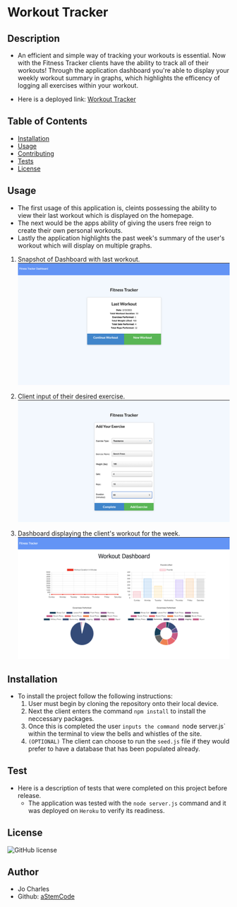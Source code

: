 # Workout Tracker

## Description
- An efficient and simple way of tracking your workouts is essential. Now with the Fitness Tracker clients have the ability to track all of their workouts! Through the application dashboard you're able to display your weekly workout summary in graphs, which highlights the efficency of logging all exercises within your workout.

- Here is a deployed link: [Workout Tracker](shrouded-beyond-51683.herokuapp.com/)

## Table of Contents
* [Installation](#installation)
* [Usage](#usage)
* [Contributing](#contributors)
* [Tests](#tests)
* [License](#badges)

## Usage
- The first usage of this application is, cleints possessing the ability to view their last workout which is displayed on the homepage. 
- The next would be the apps ability of giving the users free reign to create their own personal workouts. 
- Lastly the application highlights the past week's summary of the user's workout which will display on multiple graphs.

1. Snapshot of Dashboard with last workout.
![Dashboard](public/assets/Dashboard.png)

2. Client input of their desired exercise.
![Fitness](public/assets/Fitness.png)

3. Dashboard displaying the client's workout for the week.
![Fitness](public/assets/Charts.png)

## Installation
- To install the project follow the following instructions:
    1) User must begin by cloning the repository onto their local device. 
    2) Next the client enters the command `npm install` to install the neccessary packages. 
    3) Once this is completed the user `inputs the command `node server.js` within the terminal to view the bells and whistles of the site. 
    4) `(OPTIONAL)` The client can choose to run the `seed.js` file if they would prefer to have a database that has been populated already.

## Test
- Here is a description of tests that were completed on this project before release.
    - The application was tested with the `node server.js` command and it was deployed on `Heroku` to verify its readiness.

## License
![GitHub license](https://img.shields.io/badge/license-MIT-blue.svg)

## Author
- Jo Charles
- Github: [aStemCode](https://github.com/aStemCode)

